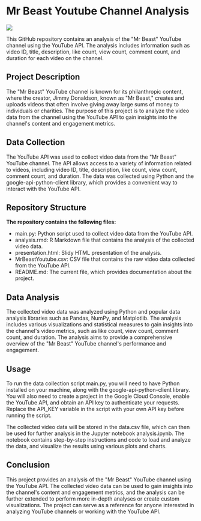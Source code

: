 # Mr Beast Youtube Channel Analysis

![](https://ichef.bbci.co.uk/news/976/cpsprodpb/16621/production/_122718619_maxresdefault1.jpg.webp)

This GitHub repository contains an analysis of the "Mr Beast" YouTube channel using the YouTube API. The analysis includes information such as video ID, title, description, like count, view count, comment count, and duration for each video on the channel.

## Project Description

The "Mr Beast" YouTube channel is known for its philanthropic content, where the creator, Jimmy Donaldson, known as "Mr Beast," creates and uploads videos that often involve giving away large sums of money to individuals or charities. The purpose of this project is to analyze the video data from the channel using the YouTube API to gain insights into the channel's content and engagement metrics.

## Data Collection

The YouTube API was used to collect video data from the "Mr Beast" YouTube channel. The API allows access to a variety of information related to videos, including video ID, title, description, like count, view count, comment count, and duration. The data was collected using Python and the google-api-python-client library, which provides a convenient way to interact with the YouTube API.

## Repository Structure

**The repository contains the following files:**

+ main.py: Python script used to collect video data from the YouTube API.
+ analysis.rmd: R Markdown file that contains the analysis of the collected video data.
+ presentation.html: Slidy HTML presentation of the analysis.
+ MrBeastYoutube.csv: CSV file that contains the raw video data collected from the YouTube API.
+ README.md: The current file, which provides documentation about the project.

## Data Analysis

The collected video data was analyzed using Python and popular data analysis libraries such as Pandas, NumPy, and Matplotlib. The analysis includes various visualizations and statistical measures to gain insights into the channel's video metrics, such as like count, view count, comment count, and duration. The analysis aims to provide a comprehensive overview of the "Mr Beast" YouTube channel's performance and engagement.

## Usage

To run the data collection script main.py, you will need to have Python installed on your machine, along with the google-api-python-client library. You will also need to create a project in the Google Cloud Console, enable the YouTube API, and obtain an API key to authenticate your requests. Replace the API_KEY variable in the script with your own API key before running the script.

The collected video data will be stored in the data.csv file, which can then be used for further analysis in the Jupyter notebook analysis.ipynb. The notebook contains step-by-step instructions and code to load and analyze the data, and visualize the results using various plots and charts.

## Conclusion

This project provides an analysis of the "Mr Beast" YouTube channel using the YouTube API. The collected video data can be used to gain insights into the channel's content and engagement metrics, and the analysis can be further extended to perform more in-depth analyses or create custom visualizations. The project can serve as a reference for anyone interested in analyzing YouTube channels or working with the YouTube API.





